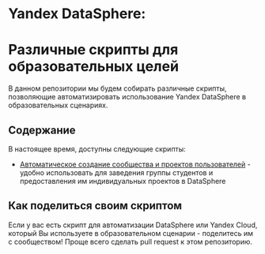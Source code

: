 # Yandex DataSphere:
# Различные скрипты для образовательных целей

В данном репозитории мы будем собирать различные скрипты, позволяющие автоматизировать использование Yandex DataSphere в образовательных сценариях.

## Содержание

В настоящее время, доступны следующие скрипты:

* [Автоматическое создание сообщества и проектов пользователей](scripts/create_projects_multiple_users.ipynb) - удобно использовать для заведения группы студентов и предоставления им индивидуальных проектов в DataSphere


## Как поделиться своим скриптом

Если у вас есть скрипт для автоматизации DataSphere или Yandex Cloud, который Вы используете в образовательном сценарии - поделитесь им с сообществом! Проще всего сделать pull request к этом репозиторию.